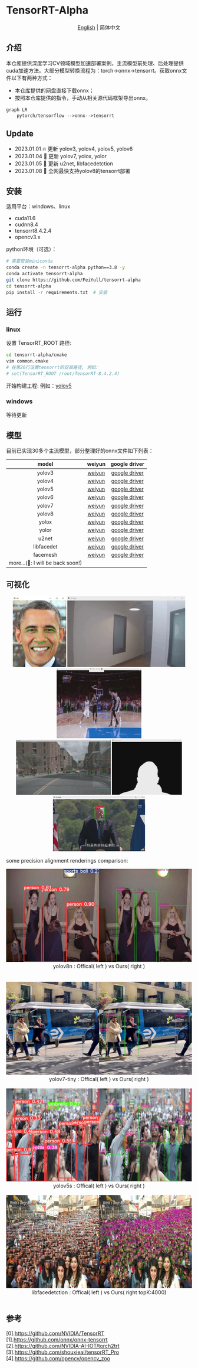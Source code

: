 # TensorRT-Alpha
<div align="center">

  [English](../README.md) | 简体中文
  <br>
  </div>

## 介绍
本仓库提供深度学习CV领域模型加速部署案例，主流模型前处理、后处理提供cuda加速方法。大部分模型转换流程为：torch->onnx->tensorrt。获取onnx文件以下有两种方式：

- 本仓库提供的网盘直接下载onnx；
- 按照本仓库提供的指令，手动从相关源代码框架导出onnx。

```mermaid
graph LR
    pytorch/tensorflow -->onnx-->tensorrt
```

## Update
- 2023.01.01  🔥 更新 yolov3, yolov4, yolov5, yolov6
- 2023.01.04  🍅 更新 yolov7, yolox, yolor
- 2023.01.05  🎉 更新 u2net, libfacedetction
- 2023.01.08  🚀 全网最快支持yolov8的tensorrt部署

## 安装
适用平台：windows、linux
- cuda11.6
- cudnn8.4
- tensorrt8.4.2.4
- opencv3.x

python环境（可选）：
```bash
# 需要安装miniconda
conda create -n tensorrt-alpha python==3.8 -y
conda activate tensorrt-alpha
git clone https://github.com/FeiYull/tensorrt-alpha
cd tensorrt-alpha
pip install -r requirements.txt  # 安装
```
## 运行
### linux
设置 TensorRT_ROOT 路径:
```bash
cd tensorrt-alpha/cmake
vim common.cmake
# 在第20行设置tensorrt的安装路径, 例如:
# set(TensorRT_ROOT /root/TensorRT-8.4.2.4)
```
开始构建工程:
例如：[yolov5](../yolov5/readme.txt)

### windows
等待更新

## 模型
目前已实现30多个主流模型，部分整理好的onnx文件如下列表：
<div align='center'>

| model |weiyun |google driver |
 :-: | :-: | :-: |
|yolov3    | [weiyun](https://share.weiyun.com/3T3mZKBm)| [google driver](https://drive.google.com/drive/folders/1-8phZHkx_Z274UVqgw6Ma-6u5AKmqCOv?usp=sharing)|      
|yolov4    | [weiyun](https://share.weiyun.com/3T3mZKBm)| [google driver](https://drive.google.com/drive/folders/1-8phZHkx_Z274UVqgw6Ma-6u5AKmqCOv?usp=sharing)|
|yolov5    | [weiyun](https://share.weiyun.com/3T3mZKBm)| [google driver](https://drive.google.com/drive/folders/1-8phZHkx_Z274UVqgw6Ma-6u5AKmqCOv?usp=sharing)|     
|yolov6    | [weiyun](https://share.weiyun.com/3T3mZKBm)| [google driver](https://drive.google.com/drive/folders/1-8phZHkx_Z274UVqgw6Ma-6u5AKmqCOv?usp=sharing)|     
|yolov7    | [weiyun](https://share.weiyun.com/3T3mZKBm)| [google driver](https://drive.google.com/drive/folders/1-8phZHkx_Z274UVqgw6Ma-6u5AKmqCOv?usp=sharing)|     
|yolov8    | [weiyun](https://share.weiyun.com/3T3mZKBm)| [google driver](https://drive.google.com/drive/folders/1-8phZHkx_Z274UVqgw6Ma-6u5AKmqCOv?usp=sharing)|     
|yolox     | [weiyun](https://share.weiyun.com/3T3mZKBm)| [google driver](https://drive.google.com/drive/folders/1-8phZHkx_Z274UVqgw6Ma-6u5AKmqCOv?usp=sharing)|     
|yolor     | [weiyun](https://share.weiyun.com/3T3mZKBm)| [google driver](https://drive.google.com/drive/folders/1-8phZHkx_Z274UVqgw6Ma-6u5AKmqCOv?usp=sharing)|     
|u2net     | [weiyun](https://share.weiyun.com/3T3mZKBm)| [google driver](https://drive.google.com/drive/folders/1-8phZHkx_Z274UVqgw6Ma-6u5AKmqCOv?usp=sharing)|     
|libfacedet  | [weiyun](https://share.weiyun.com/3T3mZKBm)| [google driver](https://drive.google.com/drive/folders/1-8phZHkx_Z274UVqgw6Ma-6u5AKmqCOv?usp=sharing)|     
|facemesh   | [weiyun](https://share.weiyun.com/3T3mZKBm)| [google driver](https://drive.google.com/drive/folders/1-8phZHkx_Z274UVqgw6Ma-6u5AKmqCOv?usp=sharing)|     
|more...(🚀: I will be back soon!)    |      |          |
</div>  

## 可视化
<div align='center'>
  <img src='facemesh.jpg' width="145px">
  <img src='poeple640640.gif' width="320px">
  <img src='NBA.gif' height="190px" width="230px">
  <br>
  <img src='nuScenes.gif'  width="257px">
  <img src='u2net.gif'  width="190px">
  <img src='libfacedet.gif'  width="250px">
  <br>
</div>  

some precision alignment renderings comparison:<br>
<div align='center'>			<!--块级封装-->
     <center>	<!--将图片和文字居中-->
    <img src="yolov8n-Offical(left)vsOurs(right).jpg"
         alt="无法显示图片时显示的文字"
         style="zoom:100%"/>
    <br>		<!--换行-->
    <center>yolov8n : Offical( left ) vs Ours( right )	<!--标题--></center>
    <br>		<!--换行-->
    <br>		<!--换行-->
    <center>	<!--将图片和文字居中-->
    <img src="yolov7-tiny-Offical(left)vsOurs(right).jpg"
         alt="无法显示图片时显示的文字"
         style="zoom:100%"/>
    <br>		<!--换行-->
    yolov7-tiny : Offical( left ) vs Ours( right )	<!--标题-->
    <br>		<!--换行-->
    <br>		<!--换行-->
    <img src="yolov5s-Offical(left)vsOurs(right).jpg"
         alt="无法显示图片时显示的文字"
         style="zoom:100%"/>
    <br>		<!--换行-->
    yolov5s : Offical( left ) vs Ours( right )	<!--标题-->
    <br>		<!--换行-->
    <br>		<!--换行-->
    <img src="libfacedet-Offical(left)vsOurs(right-topk-4000).jpg"
         alt="无法显示图片时显示的文字"
         style="zoom:100%"/>
    <br>		<!--换行-->
    libfacedetction : Offical( left ) vs Ours( right topK:4000)	<!--标题-->
    <br>		<!--换行-->
    <br>		<!--换行-->
    </center>
</div>

## 参考
[0].https://github.com/NVIDIA/TensorRT<br>
[1].https://github.com/onnx/onnx-tensorrt<br>
[2].https://github.com/NVIDIA-AI-IOT/torch2trt<br>
[3].https://github.com/shouxieai/tensorRT_Pro<br>
[4].https://github.com/opencv/opencv_zoo<br>
